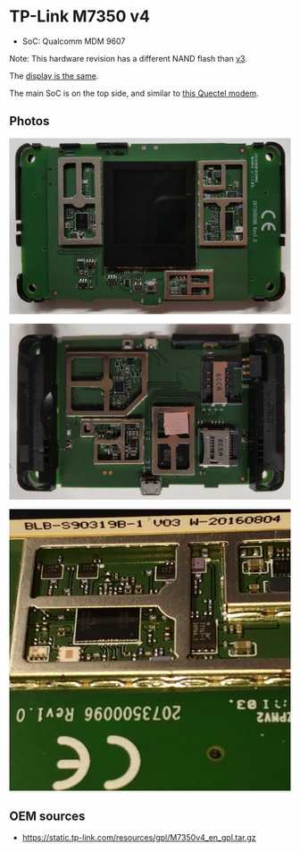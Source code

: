 # TP-Link M7350 v4

- SoC: Qualcomm MDM 9607

Note: This hardware revision has a different NAND flash than [v3](README-v3.md).

The [display is the same](README-v3.md#display).

The main SoC is on the top side, and similar to [this Quectel modem](
https://pallavaggarwal.in/2023/11/08/quectel-ec25-cellular-modem-teardown/).

## Photos

![top](assets/v4-top.jpg)

![bottom](assets/v4-bottom.jpg)

![display](assets/display-side.jpg)

## OEM sources

- <https://static.tp-link.com/resources/gpl/M7350v4_en_gpl.tar.gz>
